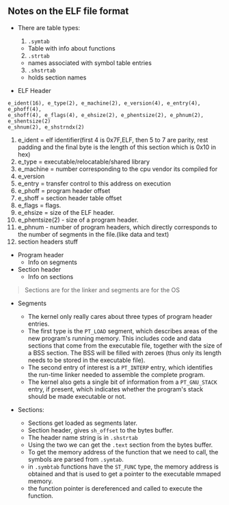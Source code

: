 ## Notes on the ELF file format

- There are table types:

  1. `.symtab`

  - Table with info about functions

  2. `.strtab`

  - names associated with symbol table entries

  3. `.shstrtab`

  - holds section names

- ELF Header

```
e_ident(16), e_type(2), e_machine(2), e_version(4), e_entry(4), e_phoff(4),
e_shoff(4), e_flags(4), e_ehsize(2), e_phentsize(2), e_phnum(2), e_shentsize(2)
e_shnum(2), e_shstrndx(2)
```

1.  e_ident = elf identifier(first 4 is 0x7F,ELF, then 5 to 7 are parity, rest padding and the final byte is the length of this section which is 0x10 in hex)
2.  e_type = executable/relocatable/shared library
3.  e_machine = number corresponding to the cpu vendor its compiled for
4.  e_version
5.  e_entry = transfer control to this address on execution
6.  e_phoff = program header offset
7.  e_shoff = section header table offset
8.  e_flags = flags.
9.  e_ehsize = size of the ELF header.
10. e_phentsize(2) - size of a program header.
11. e_phnum - number of program headers, which directly corresponds to the number of segments in the file.(like data and text)
12. section headers stuff

- Program header
  - Info on segments
- Section header
  - Info on sections

> Sections are for the linker and segments are for the OS

- Segments

  - The kernel only really cares about three types of program header entries.
  - The first type is the `PT_LOAD` segment, which describes areas of the new program's running memory. This includes code and data sections that come from the executable file, together with the size of a BSS section. The BSS will be filled with zeroes (thus only its length needs to be stored in the executable file).
  - The second entry of interest is a `PT_INTERP` entry, which identifies the run-time linker needed to assemble the complete program.
  - The kernel also gets a single bit of information from a `PT_GNU_STACK` entry, if present, which indicates whether the program's stack should be made executable or not.

- Sections:
  - Sections get loaded as segments later.
  - Section header, gives `sh_offset` to the bytes buffer.
  - The header name string is in `.shstrtab`
  - Using the two we can get the `.text` section from the bytes buffer.
  - To get the memory address of the function that we need to call, the symbols are parsed from `.symtab`.
  - in `.symbtab` functions have the `ST_FUNC` type, the memory address is obtained and that is used to get a pointer to the executable mmaped memory.
  - the function pointer is dereferenced and called to execute the function.
